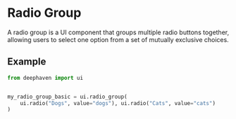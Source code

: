 # Radio Group

A radio group is a UI component that groups multiple radio buttons together, allowing users to select one option from a set of mutually exclusive choices. 

## Example

```python
from deephaven import ui


my_radio_group_basic = ui.radio_group(
    ui.radio("Dogs", value="dogs"), ui.radio("Cats", value="cats")
)
```
